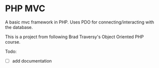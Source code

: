# PHP MVC

A basic mvc framework in PHP. Uses PDO for connecting/interacting with the database.

This is a project from following Brad Traversy's Object Oriented PHP course.

Todo:

- [ ] add documentation
